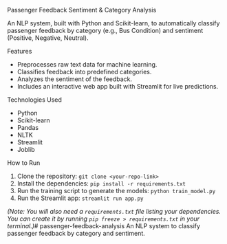 Passenger Feedback Sentiment & Category Analysis

An NLP system, built with Python and Scikit-learn, to automatically classify passenger feedback by category (e.g., Bus Condition) and sentiment (Positive, Negative, Neutral).

Features
- Preprocesses raw text data for machine learning.
- Classifies feedback into predefined categories.
- Analyzes the sentiment of the feedback.
- Includes an interactive web app built with Streamlit for live predictions.

Technologies Used
- Python
- Scikit-learn
- Pandas
- NLTK
- Streamlit
- Joblib

How to Run
1. Clone the repository: `git clone <your-repo-link>`
2. Install the dependencies: `pip install -r requirements.txt`
3. Run the training script to generate the models: `python train_model.py`
4. Run the Streamlit app: `streamlit run app.py`

*(Note: You will also need a `requirements.txt` file listing your dependencies. You can create it by running `pip freeze > requirements.txt` in your terminal.)*# passenger-feedback-analysis
An NLP system to classify passenger feedback by category and sentiment.
